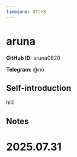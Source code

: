 ```yaml
---
timezone: UTC+8
---
```


# aruna

**GitHub ID:** aruna0820

**Telegram:** @no

## Self-introduction

hiiii

## Notes

<!-- Content_START -->

# 2025.07.31


<!-- Content_END -->
